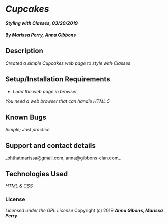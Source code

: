 # _Cupcakes_

#### _Styling with Classes, 03/20/2019_

#### By _**Marissa Perry, Anna Gibbons**_

## Description

_Created a simple Cupcakes web page to style with Classes_

## Setup/Installation Requirements

* _Load the web page in browser_

_You need a web browser that can handle HTML 5_

## Known Bugs

_Simple; Just practice_

## Support and contact details

_ohthatmarissa@gmail.com, anna@gibbons-clan.com_

## Technologies Used

_HTML & CSS_

### License
*Licensed under the GPL License*
Copyright (c) 2019 **_Anna Gibons, Marissa Perry_**
